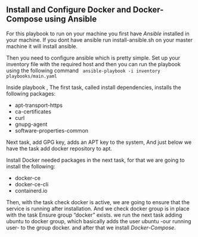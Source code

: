## Install and Configure Docker and Docker-Compose using Ansible 

For this playbook to run on your machine you first have *Ansible* installed in your machine. If you dont have ansible run install-ansible.sh on your master machine it will install ansible.

Then you need to configure ansible which is pretty simple. Set up your inventory file with the required host and then you can run the playbook using the following command 
``` ansible-playbook -i inventory playbooks/main.yaml```

Inside playbook , The first task, called install dependencies, installs the following packages:

- apt-transport-https
- ca-certificates
- curl
- gnupg-agent
- software-properties-common

Next task, add GPG key, adds an APT key to the system, And just below we have the task add docker repository to apt.

Install Docker needed packages in the next task, for that we are going to install the following:

- docker-ce
- docker-ce-cli
- containerd.io

Then, with the task check docker is active, we are going to ensure that the service is running after installation. And we check docker group is in place with the task Ensure group “docker” exists.  we run the next task adding ubuntu to docker group, which basically adds the user ubuntu -our running user- to the group docker. and after that we install *Docker-Compose*.
